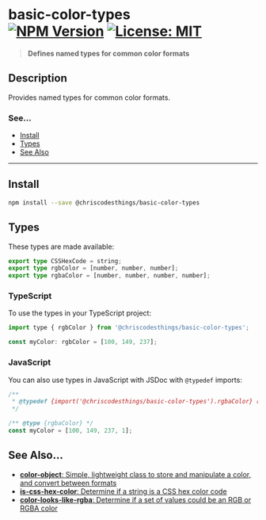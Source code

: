 # basic-color-types <br> [![NPM Version](https://img.shields.io/npm/v/@chriscodesthings/basic-color-types)](https://www.npmjs.com/package/@chriscodesthings/basic-color-types) [![License: MIT](https://img.shields.io/badge/License-MIT-blue.svg)](https://opensource.org/licenses/MIT)

> **Defines named types for common color formats**

## Description

Provides named types for common color formats.

### See...
- [Install](#install "Install")
- [Types](#types "Types")
- [See Also](#see-also "See Also")

---

## Install

```sh
npm install --save @chriscodesthings/basic-color-types
```

## Types

These types are made available:

```ts
export type CSSHexCode = string;
export type rgbColor = [number, number, number];
export type rgbaColor = [number, number, number, number];
```

### TypeScript

To use the types in your TypeScript project:

```js
import type { rgbColor } from '@chriscodesthings/basic-color-types';

const myColor: rgbColor = [100, 149, 237];
```

### JavaScript

You can also use types in JavaScript with JSDoc with `@typedef` imports:

```js
/**
 * @typedef {import('@chriscodesthings/basic-color-types').rgbaColor} rgbaColor
 */

/** @type {rgbaColor} */
const myColor = [100, 149, 237, 1];
```

## See Also...

- [**color-object**: Simple, lightweight class to store and manipulate a color, and convert between formats](https://github.com/ChrisCodesThings/color-object "Simple, lightweight class to store and manipulate a color, and convert between formats")
- [**is-css-hex-color**: Determine if a string is a CSS hex color code](https://github.com/ChrisCodesThings/is-css-hex-color "Determine if a string is a CSS hex color code")
- [**color-looks-like-rgba**: Determine if a set of values could be an RGB or RGBA color](https://github.com/ChrisCodesThings/color-looks-like-rgba "Determine if a set of values could be an RGB or RGBA color")
